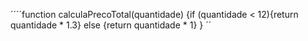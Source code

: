 ´´´´function calculaPrecoTotal(quantidade) 
{if (quantidade < 12){return quantidade * 1.3}
   else {return quantidade * 1}
}
´´